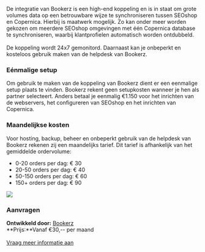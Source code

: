 De integratie van Bookerz is een high-end koppeling en is in staat om
grote volumes data op een betrouwbare wijze te synchroniseren tussen
SEOshop en Copernica. Hierbij is maatwerk mogelijk. Zo kan onder meer
worden gekozen om meerdere SEOshop omgevingen met één Copernica database
te synchroniseren, waarbij klantprofielen automatisch worden ontdubbeld.
\
\
 De koppeling wordt 24x7 gemonitord. Daarnaast kan je onbeperkt en
kosteloos gebruik maken van de helpdesk van Bookerz.

### Eénmalige setup

Om gebruik te maken van de koppeling van Bookerz dient er een eenmalige
setup plaats te vinden. Bookerz rekent geen setupkosten wanneer je hen
als partner selecteert. Anders betaal je eenmalig €1.150 voor het
inrichten van de webservers, het configureren van SEOshop en het
inrichten van Copernica.

### Maandelijkse kosten

Voor hosting, backup, beheer en onbeperkt gebruik van de helpdesk van
Bookerz rekenen zij een maandelijks tarief. Dit tarief is afhankelijk
van het gemiddelde ordervolume:

-   0-20 orders per dag: € 30
-   20-50 orders per dag: € 40
-   50-150 orders per dag: € 60
-   150+ orders per dag: € 90

![](Copernicacom/SEOshop.png)

### Aanvragen

**Ontwikkeld door:** [Bookerz](http://www.bookerz.nl "Bookerz")\
 **Prijs:**Vanaf €30,-- per maand\
\
[Vraag meer informatie
aan](mailto:info@bookerz.nl?SUBJECT=SEOshop-integratie%202.0%20met%20Copernica "Download integration")
